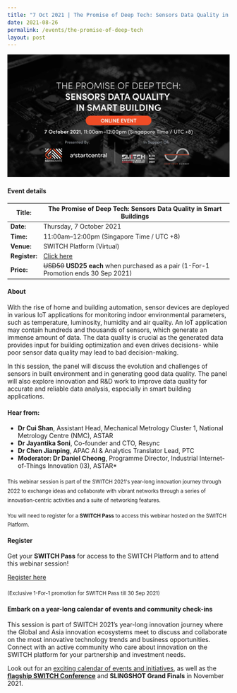 ```yaml
---
title: "7 Oct 2021 | The Promise of Deep Tech: Sensors Data Quality in Smart Building"
date: 2021-08-26
permalink: /events/the-promise-of-deep-tech
layout: post
---
```

![Alt text for image on Isomer site](/images/SWITCH_webinars_SGInnovate_Sensor_Data_Quality_Event_Banner.jpg)
#### Event details


| **Title:** | The Promise of Deep Tech: Sensors Data Quality in Smart Buildings |
| -------- | -------- |
|**Date:** | Thursday, 7 October 2021 
| **Time:**    | 11:00am–12:00pm (Singapore Time / UTC +8) |
|**Venue:** | SWITCH Platform (Virtual)
| **Register:** | [Click here](https://community.switchsg.org/register/?utm_source=switchsg.org&utm_medium=switchsg.org&utm_campaign=switch2021) |
|**Price:** | ~~USD50~~ **USD25 each** when purchased as a pair (1-For-1 Promotion ends 30 Sep 2021)

#### About

With the rise of home and building automation, sensor devices are deployed in various IoT applications for monitoring indoor environmental parameters, such as temperature, luminosity, humidity and air quality. An IoT application may contain hundreds and thousands of sensors, which generate an immense amount of data. The data quality is crucial as the generated data provides input for building optimization and even drives decisions- while poor sensor data quality may lead to bad decision-making.

In this session, the panel will discuss the evolution and challenges of sensors in built environment and in generating good data quality. The panel will also explore innovation and R&D work to improve data quality for accurate and reliable data analysis, especially in smart building applications. 

#### Hear from:
* **Dr Cui Shan**, Assistant Head, Mechanical Metrology Cluster 1, National Metrology Centre (NMC), ASTAR
* **Dr Jayantika Soni**, Co-founder and CTO, Resync
* **Dr Chen Jianping**, APAC AI & Analytics Translator Lead, PTC
* **Moderator: Dr Daniel Cheong**, Programme Director, Industrial Internet-of-Things Innovation (I3), ASTAR*



<sub>This webinar session is part of the SWITCH 2021's year-long innovation journey through 2022 to exchange ideas and collaborate with vibrant networks through a series of innovation-centric activities and a suite of networking features.</sub>

<sub>You will need to register for a <b>SWITCH Pass</b> to access this webinar hosted on the SWITCH Platform.</sub>

#### Register

Get your **SWITCH Pass** for access to the SWITCH Platform and to attend this webinar session!

[Register here](https://bit.ly/2Uv69uy)

<sub>(Exclusive 1-For-1 promotion for SWITCH Pass till 30 Sep 2021)</sub>

#### Embark on a year-long calendar of events and community check-ins

This session is part of SWITCH 2021’s year-long innovation journey where the Global and Asia innovation ecosystems meet to discuss and collaborate on the most innovative technology trends and business opportunities. Connect with an active community who care about innovation on the SWITCH platform for your partnership and investment needs.

Look out for an [exciting calendar of events and initiatives](/example-resource/events-and-initiatives/), as well as the **[flagship SWITCH Conference](/about-us/switch-2021)** and **SLINGSHOT Grand Finals** in November 2021.